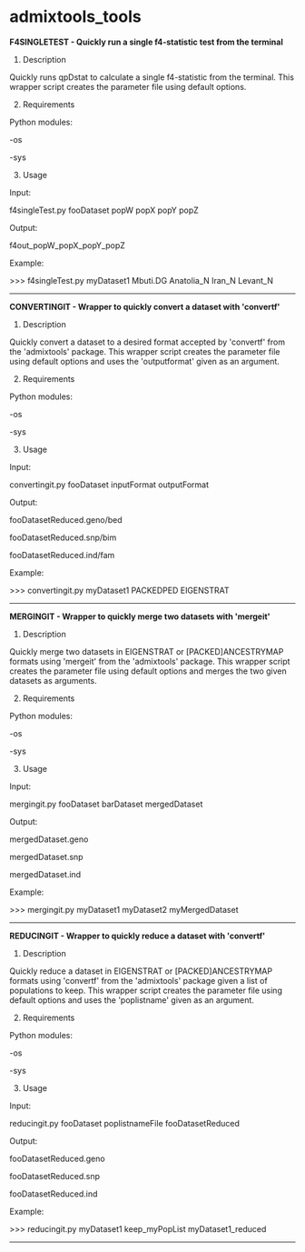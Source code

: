 # admixtools_tools

**F4SINGLETEST - Quickly run a single f4-statistic test from the terminal**

1. Description

Quickly runs qpDstat to calculate a single f4-statistic from the terminal.
This wrapper script creates the parameter file using default options.

2. Requirements

Python modules:

-os

-sys

3. Usage

Input:

f4singleTest.py fooDataset popW popX popY popZ

Output:

f4out_popW_popX_popY_popZ

Example:

\>\>\> f4singleTest.py myDataset1 Mbuti.DG Anatolia_N Iran_N Levant_N

***

**CONVERTINGIT - Wrapper to quickly convert a dataset with 'convertf'**

1. Description

Quickly convert a dataset to a desired format accepted by 'convertf' from the 'admixtools' package.
This wrapper script creates the parameter file using default options and uses the 'outputformat' given as an argument.

2. Requirements

Python modules:

-os

-sys

3. Usage

Input:

convertingit.py fooDataset inputFormat outputFormat

Output:

fooDatasetReduced.geno/bed

fooDatasetReduced.snp/bim

fooDatasetReduced.ind/fam

Example:

\>\>\> convertingit.py myDataset1 PACKEDPED EIGENSTRAT

***

**MERGINGIT - Wrapper to quickly merge two datasets with 'mergeit'**

1. Description

Quickly merge two datasets in EIGENSTRAT or [PACKED]ANCESTRYMAP formats using 'mergeit' from the 'admixtools' package.
This wrapper script creates the parameter file using default options and merges the two given datasets as arguments.

2. Requirements

Python modules:

-os

-sys

3. Usage

Input:

mergingit.py fooDataset barDataset mergedDataset

Output:

mergedDataset.geno

mergedDataset.snp

mergedDataset.ind

Example:

\>\>\> mergingit.py myDataset1 myDataset2 myMergedDataset

***

**REDUCINGIT - Wrapper to quickly reduce a dataset with 'convertf'**

1. Description

Quickly reduce a dataset in EIGENSTRAT or [PACKED]ANCESTRYMAP formats using 'convertf' from the 'admixtools' package given a list of populations to keep.
This wrapper script creates the parameter file using default options and uses the 'poplistname' given as an argument.

2. Requirements

Python modules:

-os

-sys

3. Usage

Input:

reducingit.py fooDataset poplistnameFile fooDatasetReduced

Output:

fooDatasetReduced.geno

fooDatasetReduced.snp

fooDatasetReduced.ind

Example:

\>\>\> reducingit.py myDataset1 keep_myPopList myDataset1_reduced
***
